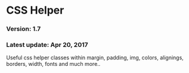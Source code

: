 # CSS Helper
### Version:  1.7
### Latest update: Apr 20, 2017

Useful css helper classes within margin, padding, img, colors, alignings, borders, width, fonts and much more..
